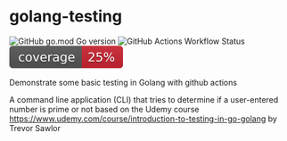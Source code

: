 # golang-testing
![GitHub go.mod Go version](https://img.shields.io/github/go-mod/go-version/amandagalligan/golang-testing)
![GitHub Actions Workflow Status](https://img.shields.io/github/actions/workflow/status/amandagalligan/golang-testing/go.yml)
[![coverage](https://raw.githubusercontent.com/amandagalligan/golang-testing/badges/.badges/main/coverage.svg)](/.github/.testcoverage.yml)


Demonstrate some basic testing in Golang with github actions 

A command line application (CLI) that tries to determine if a user-entered number is prime or not based on the Udemy course https://www.udemy.com/course/introduction-to-testing-in-go-golang by Trevor Sawlor 


